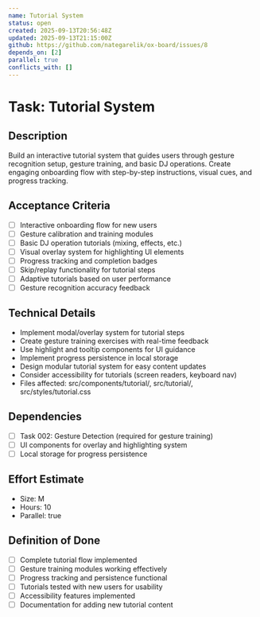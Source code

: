 ```yaml
---
name: Tutorial System
status: open
created: 2025-09-13T20:56:48Z
updated: 2025-09-13T21:15:00Z
github: https://github.com/nategarelik/ox-board/issues/8
depends_on: [2]
parallel: true
conflicts_with: []
---
```


# Task: Tutorial System

## Description
Build an interactive tutorial system that guides users through gesture recognition setup, gesture training, and basic DJ operations. Create engaging onboarding flow with step-by-step instructions, visual cues, and progress tracking.

## Acceptance Criteria
- [ ] Interactive onboarding flow for new users
- [ ] Gesture calibration and training modules
- [ ] Basic DJ operation tutorials (mixing, effects, etc.)
- [ ] Visual overlay system for highlighting UI elements
- [ ] Progress tracking and completion badges
- [ ] Skip/replay functionality for tutorial steps
- [ ] Adaptive tutorials based on user performance
- [ ] Gesture recognition accuracy feedback

## Technical Details
- Implement modal/overlay system for tutorial steps
- Create gesture training exercises with real-time feedback
- Use highlight and tooltip components for UI guidance
- Implement progress persistence in local storage
- Design modular tutorial system for easy content updates
- Consider accessibility for tutorials (screen readers, keyboard nav)
- Files affected: src/components/tutorial/, src/tutorial/, src/styles/tutorial.css

## Dependencies
- [ ] Task 002: Gesture Detection (required for gesture training)
- [ ] UI components for overlay and highlighting system
- [ ] Local storage for progress persistence

## Effort Estimate
- Size: M
- Hours: 10
- Parallel: true

## Definition of Done
- [ ] Complete tutorial flow implemented
- [ ] Gesture training modules working effectively
- [ ] Progress tracking and persistence functional
- [ ] Tutorials tested with new users for usability
- [ ] Accessibility features implemented
- [ ] Documentation for adding new tutorial content